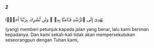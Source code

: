 ##### 2

<span class="ayah">يَهْدِىٓ إِلَى ٱلرُّشْدِ فَـَٔامَنَّا بِهِۦ ۖ وَلَن نُّشْرِكَ بِرَبِّنَآ أَحَدًۭا</span>

<span class="ayah_translation">(yang) memberi petunjuk kapada jalan yang benar, lalu kami beriman kepadanya. Dan kami sekali-kali tidak akan mempersekutukan seseorangpun dengan Tuhan kami,</span>
